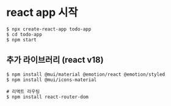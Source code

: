 # react app 시작
```
$ npx create-react-app todo-app
$ cd todo-app
$ npm start
```

## 추가 라이브러리 (react v18)
```
$ npm install @mui/material @emotion/react @emotion/styled
$ npm install @mui/icons-material

# 리액트 라우팅
$ npm install react-router-dom
```